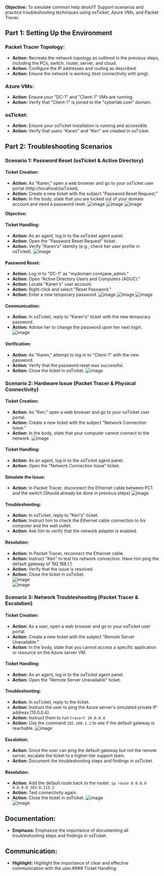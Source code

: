 **Objective:**
To simulate common help desk/IT Support scenarios and practice troubleshooting techniques using osTicket, Azure VMs, and Packet Tracer.

## Part 1: Setting Up the Environment

### Packet Tracer Topology:

* **Action:** Recreate the network topology as outlined in the previous steps, including the PCs, switch, router, server, and cloud.
* **Action:** Configure the IP addresses and routing as described.
* **Action:** Ensure the network is working (test connectivity with ping).

### Azure VMs:

* **Action:** Ensure your "DC-1" and "Client-1" VMs are running.
* **Action:** Verify that "Client-1" is joined to the "cyberlab.com" domain.

### osTicket:

* **Action:** Ensure your osTicket installation is running and accessible.
* **Action:** Verify that users "Karen" and "Ken" are created in osTicket.

## Part 2: Troubleshooting Scenarios

### Scenario 1: Password Reset (osTicket & Active Directory)

#### Ticket Creation:

* **Action:** As "Karen," open a web browser and go to your osTicket user portal (http://localhost/osTicket).
* **Action:** Create a new ticket with the subject "Password Reset Request."
* **Action:** In the body, state that you are locked out of your domain account and need a password reset.
![image](https://github.com/user-attachments/assets/00fef121-cc88-46bf-bf42-6a74ac6a21d7)
![image](https://github.com/user-attachments/assets/aac88645-1881-436f-84bd-0158009f6841)
![image](https://github.com/user-attachments/assets/13188f27-9675-41a4-b5d4-9d57766515c7)<br>

**Objective:**
#### Ticket Handling:

* **Action:** As an agent, log in to the osTicket agent panel.
* **Action:** Open the "Password Reset Request" ticket.
* **Action:** Verify "Karen's" identity (e.g., check her user profile in osTicket).
![image](https://github.com/user-attachments/assets/8082aa8e-9de8-4de0-85d2-ad5b65763a6c)
#### Password Reset:

* **Action:** Log in to "DC-1" as "mydomain.com\jane_admin."
* **Action:** Open "Active Directory Users and Computers (ADUC)."
* **Action:** Locate "Karen's" user account.
* **Action:** Right-click and select "Reset Password."
* **Action:** Enter a new temporary password.
![image](https://github.com/user-attachments/assets/e36d6e0d-6215-4f9f-a240-8bfdfaab4c7d)
![image](https://github.com/user-attachments/assets/b3e4fd97-474b-4bbb-bfd1-c144af56c099)
![image](https://github.com/user-attachments/assets/8fdc07de-6b8c-497c-bf4c-7f4a2d61dace)
#### Communication:

* **Action:** In osTicket, reply to "Karen's" ticket with the new temporary password.
* **Action:** Advise her to change the password upon her next login.
![image](https://github.com/user-attachments/assets/2c562aa1-b73a-474c-a58d-8cf78c7dfd91)
#### Verification:

* **Action:** As "Karen," attempt to log in to "Client-1" with the new password.
* **Action:** Verify that the password reset was successful.
* **Action:** Close the ticket in osTicket.
![image](https://github.com/user-attachments/assets/86117c3e-8a96-42db-892e-bb578c55b63e)

### Scenario 2: Hardware Issue (Packet Tracer & Physical Connectivity)

#### Ticket Creation:

* **Action:** As "Ken," open a web browser and go to your osTicket user portal.
* **Action:** Create a new ticket with the subject "Network Connection Issue."
* **Action:** In the body, state that your computer cannot connect to the network.
![image](https://github.com/user-attachments/assets/b21fbea4-cfc6-43e1-827e-908e25cdc09f)

#### Ticket Handling:

* **Action:** As an agent, log in to the osTicket agent panel.
* **Action:** Open the "Network Connection Issue" ticket.

#### Simulate the Issue:

* **Action:** In Packet Tracer, disconnect the Ethernet cable between PC1 and the switch.(Should already be done in previous steps)
  ![image](https://github.com/user-attachments/assets/8eb6ceea-ecae-4490-a54b-86296d4152d1)

#### Troubleshooting:

* **Action:** In osTicket, reply to "Ken's" ticket.
* **Action:** Instruct him to check the Ethernet cable connection to his computer and the wall outlet.
* **Action:** Ask him to verify that the network adapter is enabled.

#### Resolution:

* **Action:** In Packet Tracer, reconnect the Ethernet cable.
* **Action:** Instruct "Ken" to test his network connection. Have him ping the default gateway of 192.168.1.1.
* **Action:** Verify that the issue is resolved.
* **Action:** Close the ticket in osTicket.<br>
![image](https://github.com/user-attachments/assets/fe8e7e63-7e82-492a-9cf5-b4327e6a3b6a)<br>
![image](https://github.com/user-attachments/assets/6f2ff26d-d087-4244-81d8-1bc78d658a49)

### Scenario 3: Network Troubleshooting (Packet Tracer & Escalation)

#### Ticket Creation:

* **Action:** As a user, open a web browser and go to your osTicket user portal.
* **Action:** Create a new ticket with the subject "Remote Server Unavailable."
* **Action:** In the body, state that you cannot access a specific application or resource on the Azure server VM.

#### Ticket Handling:

* **Action:** As an agent, log in to the osTicket agent panel.
* **Action:** Open the "Remote Server Unavailable" ticket.

#### Troubleshooting:

* **Action:** In osTicket, reply to the ticket.
* **Action:** Instruct the user to ping the Azure server's simulated private IP address (10.0.0.4).
* **Action:** Instruct them to run `tracert 10.0.0.4`.
* **Action:** Use the command `192.168.1.1` to see if the default gateway is reachable.
![image](https://github.com/user-attachments/assets/8c901e35-e197-44d0-8823-6a2f90da7489)
#### Escalation:

* **Action:** Since the user can ping the default gateway but not the remote server, escalate the ticket to a higher-tier support team.
* **Action:** Document the troubleshooting steps and findings in osTicket.

#### Resolution:

* **Action:** Add the default route back to the router. `ip route 0.0.0.0 0.0.0.0 203.0.113.2`
* **Action:** Test connectivity again.
* **Action:** Close the ticket in osTicket.
![image](https://github.com/user-attachments/assets/9b2a8a8a-2424-4a7f-a284-43bdd51df4cf)<br>
![image](https://github.com/user-attachments/assets/0a701382-b1e5-4432-b9ab-f6fa29038411)

## Documentation:

* **Emphasis:** Emphasize the importance of documenting all troubleshooting steps and findings in osTicket.

## Communication:

* **Highlight:** Highlight the importance of clear and effective communication with the user.#### Ticket Handling:


